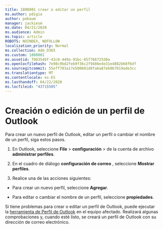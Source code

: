 ```yaml
---
title: 1800001 crear o editar un perfil
ms.author: pdigia
author: pebaum
manager: jackiesm
ms.date: 04/21/2020
ms.audience: Admin
ms.topic: article
ROBOTS: NOINDEX, NOFOLLOW
localization_priority: Normal
ms.collection: Adm_O365
ms.custom: 1800001
ms.assetid: f08354bf-43c0-449a-91bc-85f76672550a
ms.openlocfilehash: 7e98c9bd2feb9f36c2f9486e4e31e4882b68f6df
ms.sourcegitcommit: 55eff703a17e500681d8fa6a87eb067019ade3cc
ms.translationtype: MT
ms.contentlocale: es-ES
ms.lasthandoff: 04/22/2020
ms.locfileid: "43715505"
---
```

# <a name="create-or-edit-an-outlook-profile"></a>Creación o edición de un perfil de Outlook

Para crear un nuevo perfil de Outlook, editar un perfil o cambiar el nombre de un perfil, siga estos pasos.
  
1. En Outlook, seleccione **File** \> **configuración** \> de la cuenta de archivo **administrar perfiles**.
    
2. En el cuadro de diálogo **configuración de correo** , seleccione **Mostrar perfiles**.
    
3. Realice una de las acciones siguientes:
    
  - Para crear un nuevo perfil, seleccione **Agregar**.
    
  - Para editar o cambiar el nombre de un perfil, seleccione **propiedades**.
    
Si tiene problemas para crear o editar un perfil de Outlook, puede ejecutar la [herramienta de Perfil de Outlook](https://aka.ms/SaRA-OutlookSetupProfile) en el equipo afectado. Realizará algunas comprobaciones y, cuando esté listo, se creará un perfil de Outlook con su dirección de correo electrónico. 
  

